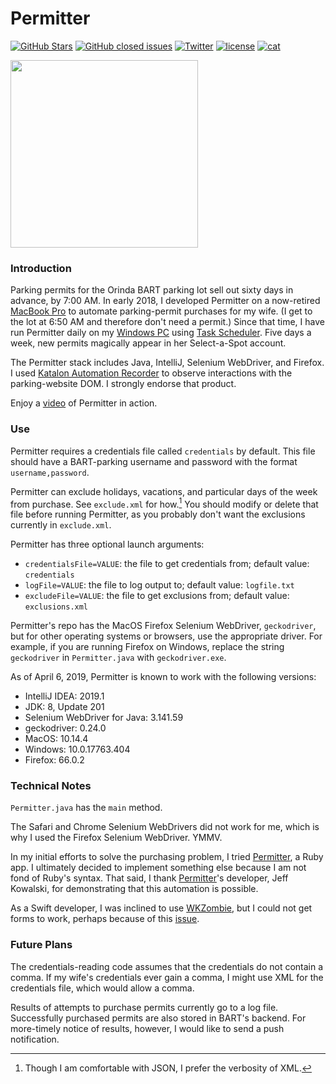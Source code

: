 Permitter
=========

[![GitHub Stars](https://img.shields.io/github/stars/badges/shields.svg?style=social&label=Star)]()
[![GitHub closed issues](https://img.shields.io/github/issues-closed/badges/shields.svg)]()
[![Twitter](https://img.shields.io/badge/twitter-@vermont42-blue.svg?style=flat)](http://twitter.com/vermont42)
[![license](https://img.shields.io/github/license/mashape/apistatus.svg)]()
[![cat](https://img.shields.io/badge/cat-friendly-blue.svg)](https://twitter.com/vermont42/status/784504585243078656)

<a href="url"><img src="BART.gif" align="center" height="300"></a>
<br />

### Introduction

Parking permits for the Orinda BART parking lot sell out sixty days in advance, by 7:00 AM. In early 2018, I developed Permitter on a now-retired [MacBook Pro](https://motherboard.vice.com/en_us/article/53db3a/the-2012-non-retina-macbook-pro-is-still-the-best-laptop-apple-sells) to automate parking-permit purchases for my wife. (I get to the lot at 6:50 AM and therefore don't need a permit.) Since that time, I have run Permitter daily on my [Windows PC](https://www.intel.com/content/www/us/en/products/boards-kits/nuc.html) using [Task Scheduler](https://docs.microsoft.com/en-us/windows/desktop/taskschd/task-scheduler-start-page). Five days a week, new permits magically appear in her Select-a-Spot account.

The Permitter stack includes Java, IntelliJ, Selenium WebDriver, and Firefox. I used [Katalon Automation Recorder](https://www.katalon.com/resources-center/blog/katalon-automation-recorder/) to observe interactions with the parking-website DOM. I strongly endorse that product.

Enjoy a [video](https://vimeo.com/250967769) of Permitter in action.

### Use

Permitter requires a credentials file called `credentials` by default. This file should have a BART-parking username and password with the format `username,password`.

Permitter can exclude holidays, vacations, and particular days of the week from purchase. See `exclude.xml` for how.[^1] You should modify or delete that file before running Permitter, as you probably don't want the exclusions currently in `exclude.xml`.

Permitter has three optional launch arguments:
* `credentialsFile=VALUE`: the file to get credentials from; default value: `credentials`
* `logFile=VALUE`: the file to log output to; default value: `logfile.txt`
* `excludeFile=VALUE`: the file to get exclusions from; default value: `exclusions.xml`

Permitter's repo has the MacOS Firefox Selenium WebDriver, `geckodriver`, but for other operating systems or browsers, use the appropriate driver. For example, if you are running Firefox on Windows, replace the string `geckodriver` in `Permitter.java` with `geckodriver.exe`.

As of April 6, 2019, Permitter is known to work with the following versions:

* IntelliJ IDEA: 2019.1
* JDK: 8, Update 201
* Selenium WebDriver for Java: 3.141.59
* geckodriver: 0.24.0
* MacOS: 10.14.4
* Windows: 10.0.17763.404
* Firefox: 66.0.2

### Technical Notes

`Permitter.java` has the `main` method.

The Safari and Chrome Selenium WebDrivers did not work for me, which is why I used the Firefox Selenium WebDriver. YMMV.

In my initial efforts to solve the purchasing problem, I tried [Permitter](https://github.com/jeffkowalski/permitter), a Ruby app. I ultimately decided to implement something else because I am not fond of Ruby's syntax. That said, I thank [Permitter](https://github.com/jeffkowalski/permitter)'s developer, Jeff Kowalski, for demonstrating that this automation is possible.

As a Swift developer, I was inclined to use [WKZombie](https://github.com/mkoehnke/WKZombie), but I could not get forms to work, perhaps because of this [issue](https://github.com/mkoehnke/WKZombie/issues/76).

### Future Plans

The credentials-reading code assumes that the credentials do not contain a comma. If my wife's credentials ever gain a comma, I might use XML for the credentials file, which would allow a comma.

Results of attempts to purchase permits currently go to a log file. Successfully purchased permits are also stored in BART's backend. For more-timely notice of results, however, I would like to send a push notification.

[^1]: Though I am comfortable with JSON, I prefer the verbosity of XML.

